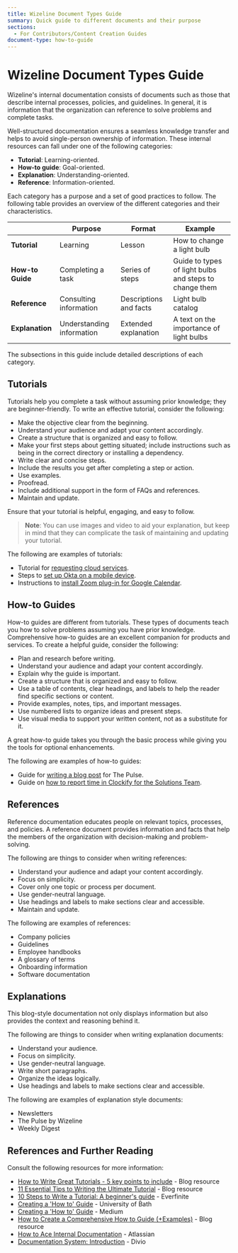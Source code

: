 ```yaml
---
title: Wizeline Document Types Guide
summary: Quick guide to different documents and their purpose
sections:
  - For Contributors/Content Creation Guides
document-type: how-to-guide
---
```


# Wizeline Document Types Guide

Wizeline's internal documentation consists of documents such as those that describe internal
processes, policies, and guidelines. In general, it is information
that the organization can reference to solve problems and complete tasks.

Well-structured documentation ensures a seamless knowledge transfer and helps to
avoid single-person ownership of information. These internal resources can fall
under one of the following categories:

- **Tutorial**: Learning-oriented.
- **How-to guide**: Goal-oriented.
- **Explanation**: Understanding-oriented.
- **Reference**: Information-oriented.

Each category has a purpose and a set of good practices to follow. The following
table provides an overview of the different categories and their characteristics.

|   |  Purpose | Format | Example |
|  ---  |    ---    |      ---     |    ---    |
| **Tutorial** | Learning | Lesson  | How to change a light bulb |
| **How-to Guide**| Completing a task | Series of steps | Guide to types of light bulbs and steps to change them |
| **Reference** | Consulting information | Descriptions and facts | Light bulb catalog |
| **Explanation** | Understanding information | Extended explanation | A text on the importance of light bulbs |

The subsections in this guide include detailed descriptions of each category.

## Tutorials

Tutorials help you complete a task without assuming prior knowledge; they are
beginner-friendly. To write an effective tutorial, consider the following:

- Make the objective clear from the beginning.
- Understand your audience and adapt your content accordingly.
- Create a structure that is organized and easy to follow.
- Make your first steps about getting situated; include instructions such as
  being in the correct directory or installing a dependency.
- Write clear and concise steps.
- Include the results you get after completing a step or action.
- Use examples.
- Proofread.
- Include additional support in the form of FAQs and references.
- Maintain and update.

Ensure that your tutorial is helpful, engaging, and easy to follow.

>**Note**: You can use images and video to aid your explanation, but keep in
>mind that they can complicate the task of maintaining and updating your tutorial.

The following are examples of tutorials:

- Tutorial for [requesting cloud services](https://wizeline.atlassian.net/wiki/spaces/ISD/pages/2222424073/How+to+request+Cloud+Services).
- Steps to [set up Okta on a mobile device](https://wizeline.atlassian.net/wiki/spaces/ISD/pages/2551251297/How+to+set+up+Okta+on+a+new+mobile+device).
- Instructions to [install Zoom plug-in for Google Calendar](https://wizeline.atlassian.net/wiki/spaces/ISD/pages/2550988871/How+to+install+Zoom+plug-in+for+Google+Calendar).

## How-to Guides

How-to guides are different from tutorials. These types of documents teach you
how to solve problems assuming you have prior knowledge. Comprehensive how-to
guides are an excellent companion for products and
services. To create a helpful guide, consider the following:

- Plan and research before writing.
- Understand your audience and adapt your content accordingly.
- Explain why the guide is important.
- Create a structure that is organized and easy to follow.
- Use a table of contents, clear headings, and labels to help the reader find specific sections or content.
- Provide examples, notes, tips, and important messages.
- Use numbered lists to organize ideas and present steps.
- Use visual media to support your written content, not as a substitute for it.

A great how-to guide takes you through the basic process while giving you the
tools for optional enhancements.

The following are examples of how-to guides:

- Guide for [writing a blog
  post](https://wizeline.atlassian.net/wiki/spaces/wiki/pages/1590165543/How+to+write+a+blog+post)
  for The Pulse.
- Guide on [how to report time in Clockify for the Solutions Team](https://wizeline.atlassian.net/wiki/spaces/ST/pages/2488239142/How+to+report+time+in+Clockify+for+the+Solutions+Team).

## References

Reference documentation educates people on relevant topics, processes, and
policies. A reference document provides information and facts that help the
members of the organization with decision-making and problem-solving.

The following are things to consider when writing references:

- Understand your audience and adapt your content accordingly.
- Focus on simplicity.
- Cover only one topic or process per document.
- Use gender-neutral language.
- Use headings and labels to make sections clear and accessible.
- Maintain and update.

The following are examples of references:

- Company policies
- Guidelines
- Employee handbooks
- A glossary of terms
- Onboarding information
- Software documentation

## Explanations

This blog-style documentation not only displays information but also
provides the context and reasoning behind it.

The following are things to consider when writing explanation documents:

- Understand your audience.
- Focus on simplicity.
- Use gender-neutral language.
- Write short paragraphs.
- Organize the ideas logically.
- Use headings and labels to make sections clear and accessible.

The following are examples of explanation style documents:

- Newsletters
- The Pulse by Wizeline
- Weekly Digest

## References and Further Reading

Consult the following resources for more information:

- [How to Write Great Tutorials - 5 key points to
  include](http://onlineincometeacher.com/content/how-to-write-great-tutorials/) - Blog resource
- [11 Essential Tips to Writing the Ultimate
  Tutorial](https://dailyblogtips.com/11-essential-tips-to-writing-the-ultimate-tutorial/) - Blog resource
- [10 Steps to Write a Tutorial: A beginner's
  guide](https://www.everfinite.com/2021/05/how-to-write-a-tutorial.html) - Everfinite
- [Creating a 'How to'
  Guide](https://www.bath.ac.uk/guides/creating-a-how-to-guide/) - University of Bath
- [Creating a 'How to'
  Guide](https://medium.com/technical-writing-is-easy/creating-a-how-to-guide-186070b37c42) - Medium
- [How to Create a Comprehensive How to Guide
  (+Examples)](https://blog.hubspot.com/marketing/how-to-guide) - Blog resource
- [How to Ace Internal
  Documentation](https://www.atlassian.com/work-management/documentation) - Atlassian
- [Documentation System: Introduction](https://documentation.divio.com/introduction/) - Divio
